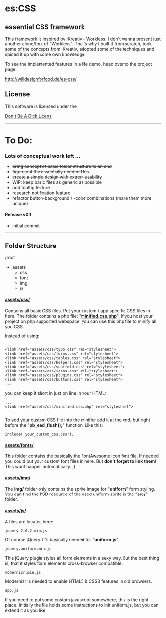 # es:CSS
## essential CSS framework

This framework is inspired by iKreativ - Workless. I don't wanna present just another clone/fork of "Workless". That's why I built it from scratch, took some of the concepts from iKreativ, adopted some of the techniques and spiced it up with some own knowledge.

To see the implemented features in a life demo, head over to the project page:

<http://willdesignforfood.de/es-css/>


## License

This software is licensed under the 

[Don't Be A Dick Licens](dbad_license.md)

----

# To Do:
### Lots of conceptual work left ...

* ~~bring concept of basic folder structure to an end~~
* ~~figure out the essentially needed files~~
* ~~create a simple design with extrem usability~~
* WIP: keep basic files as generic as possible
* add tooltip feature
* research notification feature
* refactor button-background / -color combinations (make them more unique)

#### Release v0.1

* initial commit

----


## Folder Structure
/root

* assets
	+ css
	+ font
	+ img
	+ js

#### [assets/css/](es-css/assets/css/)

Contains all basic CSS files. Put your custom / app specific CSS files in here. The folder contains a php file: "**[minified.css.php](es-css/assets/css/minified.css.php)**". If you host your project on php supported webspace, you can use this php file to minify all you CSS.

Instead of using:

	...
	<link href="assets/css/typo.css" rel="stylesheet">
	<link href="assets/css/forms.css" rel="stylesheet">
	<link href="assets/css/tables.css" rel="stylesheet">
	<link href="assets/css/helpers.css" rel="stylesheet">
	<link href="assets/css/scaffold.css" rel="stylesheet">
	<link href="assets/css/icons.css" rel="stylesheet">
	<link href="assets/css/plugins.css" rel="stylesheet">
	<link href="assets/css/buttons.css" rel="stylesheet">
	...
	
you can keep it short in just on line in your HTML:

	...
	<link href="assets/css/minified.css.php" rel="stylesheet">
	...
	
To add your custom CSS file into the minifier add it at the end, but right before the "**ob_end_flush();**" function. Like this:

	include('your_custom_css.css');
	
	
#### [assets/fonts/](es-css/assets/fonts/)

This folder contains the basically the FontAwesome icon font file. If needed you could put your custom font files in here. But **don't forget to link them**! This wont happen automatically. ;)


#### [assets/img/](es-css/assets/img/)

The **img/** folder only contains the sprite image for "**uniform**" form styling.
You can find the PSD resource of the used uniform sprite in the "**[src/](src/)**" folder.

#### [assets/js/](es-css/assets/js/)

4 files are located here:

	jquery-2.0.2.min.js
	
Of course jQuery. It's basically needed for "**uniform.js**".

	jquery.uniform.min.js
	
This jQuery plugin styles all form elements in a sexy way. But the best thing is, that it styles form elements cross-browser compatible.

	modernizr.min.js
	
Modernizr is needed to enable HTML5 & CSS3 features in old browsers.

	app.js

If you need to put some custom javascript somewhere, this is the right place. Initially the file holds some instructions to init uniform.js, but you can extend it as you like.
